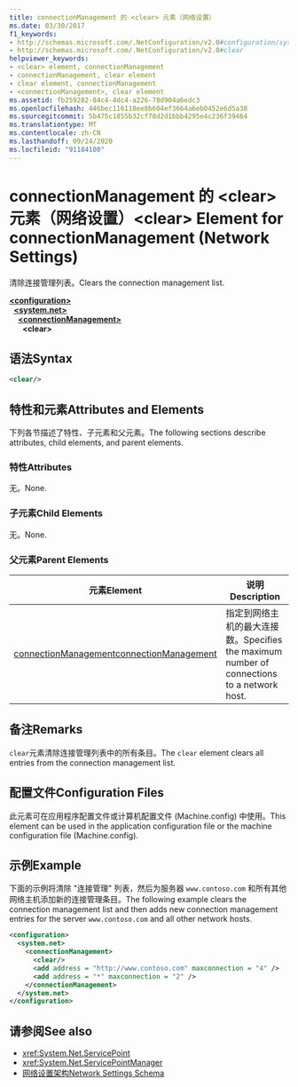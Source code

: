 ```yaml
---
title: connectionManagement 的 <clear> 元素（网络设置）
ms.date: 03/30/2017
f1_keywords:
- http://schemas.microsoft.com/.NetConfiguration/v2.0#configuration/system.net/connectionManagement/clear
- http://schemas.microsoft.com/.NetConfiguration/v2.0#clear
helpviewer_keywords:
- <clear> element, connectionManagement
- connectionManagement, clear element
- clear element, connectionManagement
- <connectionManagement>, clear element
ms.assetid: fb259282-84c4-4dc4-a226-78d904a6edc3
ms.openlocfilehash: 446bec116118ee8b604ef3664a6eb0452e6d5a38
ms.sourcegitcommit: 5b475c1855b32cf78d2d1bbb4295e4c236f39464
ms.translationtype: MT
ms.contentlocale: zh-CN
ms.lasthandoff: 09/24/2020
ms.locfileid: "91184100"
---
```

# <a name="clear-element-for-connectionmanagement-network-settings"></a><span data-ttu-id="141fc-102">connectionManagement 的 \<clear> 元素（网络设置）</span><span class="sxs-lookup"><span data-stu-id="141fc-102">\<clear> Element for connectionManagement (Network Settings)</span></span>

<span data-ttu-id="141fc-103">清除连接管理列表。</span><span class="sxs-lookup"><span data-stu-id="141fc-103">Clears the connection management list.</span></span>  

[**\<configuration>**](../configuration-element.md)\
&nbsp;&nbsp;[**\<system.net>**](system-net-element-network-settings.md)\
&nbsp;&nbsp;&nbsp;&nbsp;[**\<connectionManagement>**](connectionmanagement-element-network-settings.md)\
&nbsp;&nbsp;&nbsp;&nbsp;&nbsp;&nbsp;**\<clear>**

## <a name="syntax"></a><span data-ttu-id="141fc-104">语法</span><span class="sxs-lookup"><span data-stu-id="141fc-104">Syntax</span></span>  
  
```xml  
<clear/>  
```  
  
## <a name="attributes-and-elements"></a><span data-ttu-id="141fc-105">特性和元素</span><span class="sxs-lookup"><span data-stu-id="141fc-105">Attributes and Elements</span></span>  

 <span data-ttu-id="141fc-106">下列各节描述了特性、子元素和父元素。</span><span class="sxs-lookup"><span data-stu-id="141fc-106">The following sections describe attributes, child elements, and parent elements.</span></span>  
  
### <a name="attributes"></a><span data-ttu-id="141fc-107">特性</span><span class="sxs-lookup"><span data-stu-id="141fc-107">Attributes</span></span>  

 <span data-ttu-id="141fc-108">无。</span><span class="sxs-lookup"><span data-stu-id="141fc-108">None.</span></span>  
  
### <a name="child-elements"></a><span data-ttu-id="141fc-109">子元素</span><span class="sxs-lookup"><span data-stu-id="141fc-109">Child Elements</span></span>  

 <span data-ttu-id="141fc-110">无。</span><span class="sxs-lookup"><span data-stu-id="141fc-110">None.</span></span>  
  
### <a name="parent-elements"></a><span data-ttu-id="141fc-111">父元素</span><span class="sxs-lookup"><span data-stu-id="141fc-111">Parent Elements</span></span>  
  
|<span data-ttu-id="141fc-112">**元素**</span><span class="sxs-lookup"><span data-stu-id="141fc-112">**Element**</span></span>|<span data-ttu-id="141fc-113">**说明**</span><span class="sxs-lookup"><span data-stu-id="141fc-113">**Description**</span></span>|  
|-----------------|---------------------|  
|[<span data-ttu-id="141fc-114">connectionManagement</span><span class="sxs-lookup"><span data-stu-id="141fc-114">connectionManagement</span></span>](connectionmanagement-element-network-settings.md)|<span data-ttu-id="141fc-115">指定到网络主机的最大连接数。</span><span class="sxs-lookup"><span data-stu-id="141fc-115">Specifies the maximum number of connections to a network host.</span></span>|  
  
## <a name="remarks"></a><span data-ttu-id="141fc-116">备注</span><span class="sxs-lookup"><span data-stu-id="141fc-116">Remarks</span></span>  

 <span data-ttu-id="141fc-117">`clear`元素清除连接管理列表中的所有条目。</span><span class="sxs-lookup"><span data-stu-id="141fc-117">The `clear` element clears all entries from the connection management list.</span></span>  
  
## <a name="configuration-files"></a><span data-ttu-id="141fc-118">配置文件</span><span class="sxs-lookup"><span data-stu-id="141fc-118">Configuration Files</span></span>  

 <span data-ttu-id="141fc-119">此元素可在应用程序配置文件或计算机配置文件 (Machine.config) 中使用。</span><span class="sxs-lookup"><span data-stu-id="141fc-119">This element can be used in the application configuration file or the machine configuration file (Machine.config).</span></span>  
  
## <a name="example"></a><span data-ttu-id="141fc-120">示例</span><span class="sxs-lookup"><span data-stu-id="141fc-120">Example</span></span>  

 <span data-ttu-id="141fc-121">下面的示例将清除 "连接管理" 列表，然后为服务器 `www.contoso.com` 和所有其他网络主机添加新的连接管理条目。</span><span class="sxs-lookup"><span data-stu-id="141fc-121">The following example clears the connection management list and then adds new connection management entries for the server `www.contoso.com` and all other network hosts.</span></span>  
  
```xml  
<configuration>  
  <system.net>  
    <connectionManagement>  
      <clear/>  
      <add address = "http://www.contoso.com" maxconnection = "4" />  
      <add address = "*" maxconnection = "2" />  
    </connectionManagement>  
  </system.net>  
</configuration>  
```  
  
## <a name="see-also"></a><span data-ttu-id="141fc-122">请参阅</span><span class="sxs-lookup"><span data-stu-id="141fc-122">See also</span></span>

- <xref:System.Net.ServicePoint>
- <xref:System.Net.ServicePointManager>
- [<span data-ttu-id="141fc-123">网络设置架构</span><span class="sxs-lookup"><span data-stu-id="141fc-123">Network Settings Schema</span></span>](index.md)
